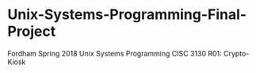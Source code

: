 # Unix-Systems-Programming-Final-Project
Fordham Spring 2018 Unix Systems Programming CISC 3130 R01: Crypto-Kiosk
